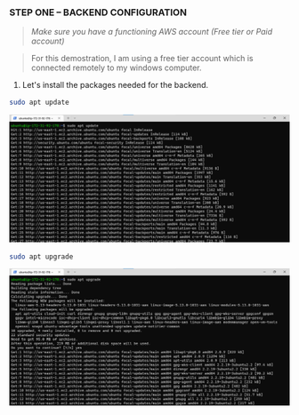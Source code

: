 ### STEP ONE – BACKEND CONFIGURATION
> *Make sure you have a functioning AWS account (Free tier or Paid account)*

> For this demostration, I am using a free tier account which is connected remotely to my windows computer.

1. Let's install the packages needed for the backend.

```bash
sudo apt update
```
![alt text](./images/1.png)
```bash
sudo apt upgrade
```
![alt text](./images/2.png)